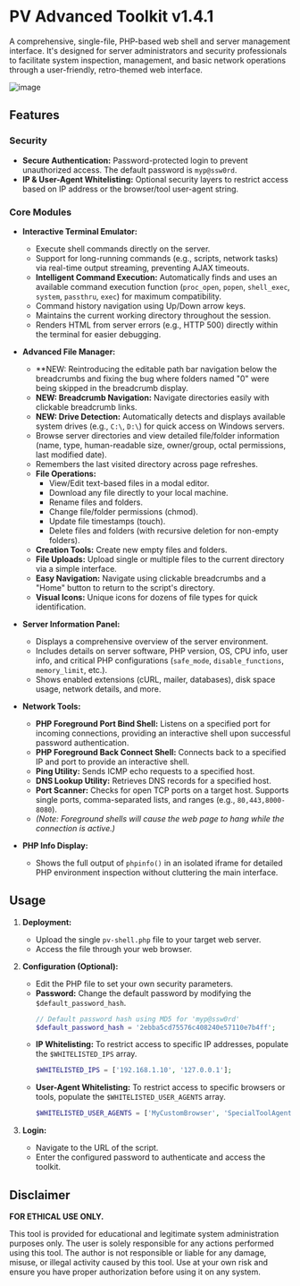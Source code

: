 # PV Advanced Toolkit v1.4.1

A comprehensive, single-file, PHP-based web shell and server management interface. It's designed for server administrators and security professionals to facilitate system inspection, management, and basic network operations through a user-friendly, retro-themed web interface.

![image](https://media4.giphy.com/media/v1.Y2lkPTc5MGI3NjExNjZwdGpicmw2bmZwcHpmcDg1ZGZuZ2t5cWh1cGI0Y2lzdDB6aGh0ZCZlcD12MV9pbnRlcm5hbF9naWZfYnlfaWQmY3Q9cw/xxlo1yG0pvhJqNhhtj/giphy.gif)

## Features

### Security
* **Secure Authentication:** Password-protected login to prevent unauthorized access. The default password is `myp@ssw0rd`.
* **IP & User-Agent Whitelisting:** Optional security layers to restrict access based on IP address or the browser/tool user-agent string.

### Core Modules
* **Interactive Terminal Emulator:**
    * Execute shell commands directly on the server.
    * Support for long-running commands (e.g., scripts, network tasks) via real-time output streaming, preventing AJAX timeouts.
    * **Intelligent Command Execution:** Automatically finds and uses an available command execution function (`proc_open`, `popen`, `shell_exec`, `system`, `passthru`, `exec`) for maximum compatibility.
    * Command history navigation using Up/Down arrow keys.
    * Maintains the current working directory throughout the session.
    * Renders HTML from server errors (e.g., HTTP 500) directly within the terminal for easier debugging.

* **Advanced File Manager:**
     * **NEW: Reintroducing the editable path bar navigation below the breadcrumbs and fixing the bug where folders named "0" were being skipped in the breadcrumb display.
    * **NEW: Breadcrumb Navigation:** Navigate directories easily with clickable breadcrumb links.
    * **NEW: Drive Detection:** Automatically detects and displays available system drives (e.g., `C:\`, `D:\`) for quick access on Windows servers.
    * Browse server directories and view detailed file/folder information (name, type, human-readable size, owner/group, octal permissions, last modified date).
    * Remembers the last visited directory across page refreshes.
    * **File Operations:**
        * View/Edit text-based files in a modal editor.
        * Download any file directly to your local machine.
        * Rename files and folders.
        * Change file/folder permissions (chmod).
        * Update file timestamps (touch).
        * Delete files and folders (with recursive deletion for non-empty folders).
    * **Creation Tools:** Create new empty files and folders.
    * **File Uploads:** Upload single or multiple files to the current directory via a simple interface.
    * **Easy Navigation:** Navigate using clickable breadcrumbs and a "Home" button to return to the script's directory.
    * **Visual Icons:** Unique icons for dozens of file types for quick identification.

* **Server Information Panel:**
    * Displays a comprehensive overview of the server environment.
    * Includes details on server software, PHP version, OS, CPU info, user info, and critical PHP configurations (`safe_mode`, `disable_functions`, `memory_limit`, etc.).
    * Shows enabled extensions (cURL, mailer, databases), disk space usage, network details, and more.

* **Network Tools:**
    * **PHP Foreground Port Bind Shell:** Listens on a specified port for incoming connections, providing an interactive shell upon successful password authentication.
    * **PHP Foreground Back Connect Shell:** Connects back to a specified IP and port to provide an interactive shell.
    * **Ping Utility:** Sends ICMP echo requests to a specified host.
    * **DNS Lookup Utility:** Retrieves DNS records for a specified host.
    * **Port Scanner:** Checks for open TCP ports on a target host. Supports single ports, comma-separated lists, and ranges (e.g., `80,443,8000-8080`).
    * *(Note: Foreground shells will cause the web page to hang while the connection is active.)*

* **PHP Info Display:**
    * Shows the full output of `phpinfo()` in an isolated iframe for detailed PHP environment inspection without cluttering the main interface.

## Usage

1.  **Deployment:**
    * Upload the single `pv-shell.php` file to your target web server.
    * Access the file through your web browser.

2.  **Configuration (Optional):**
    * Edit the PHP file to set your own security parameters.
    * **Password:** Change the default password by modifying the `$default_password_hash`.
        ```php
        // Default password hash using MD5 for 'myp@ssw0rd'
        $default_password_hash = '2ebba5cd75576c408240e57110e7b4ff';
        ```
    * **IP Whitelisting:** To restrict access to specific IP addresses, populate the `$WHITELISTED_IPS` array.
        ```php
        $WHITELISTED_IPS = ['192.168.1.10', '127.0.0.1'];
        ```
    * **User-Agent Whitelisting:** To restrict access to specific browsers or tools, populate the `$WHITELISTED_USER_AGENTS` array.
        ```php
        $WHITELISTED_USER_AGENTS = ['MyCustomBrowser', 'SpecialToolAgent'];
        ```

3.  **Login:**
    * Navigate to the URL of the script.
    * Enter the configured password to authenticate and access the toolkit.

## Disclaimer

**FOR ETHICAL USE ONLY.**

This tool is provided for educational and legitimate system administration purposes only. The user is solely responsible for any actions performed using this tool. The author is not responsible or liable for any damage, misuse, or illegal activity caused by this tool. Use at your own risk and ensure you have proper authorization before using it on any system.

